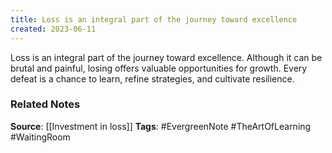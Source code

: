 ```yaml
---
title: Loss is an integral part of the journey toward excellence
created: 2023-06-11
---
```


Loss is an integral part of the journey toward excellence. Although it can be brutal and painful, losing offers valuable opportunities for growth. Every defeat is a chance to learn, refine strategies, and cultivate resilience.

### Related Notes
**Source**: [[Investment in loss]]
**Tags**: #EvergreenNote #TheArtOfLearning #WaitingRoom 
